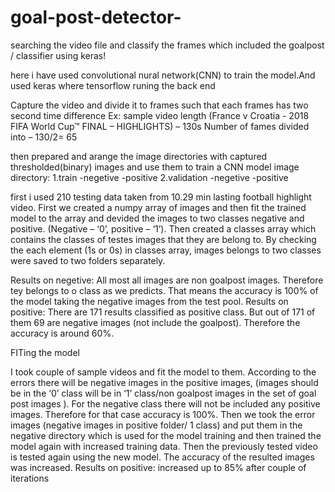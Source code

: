 # goal-post-detector-
searching the video file and classify the frames which included the goalpost / classifier using keras!

here i have used convolutional nural network(CNN) to train the model.And used keras where tensorflow runing the back end 

Capture the video and divide it to frames such that each frames has two second time difference 
Ex: sample video length (France v Croatia - 2018 FIFA World Cup™ FINAL – HIGHLIGHTS) – 130s
Number of fames divided into – 130/2= 65

then prepared and arange the image directories with captured thresholded(binary) images and use them to train a CNN model
image directory:
   1.train
      -negetive 
      -positive
   2.validation 
      -negetive 
      -positive
      
first i  used 210 testing data taken from 10.29 min lasting football highlight video.
First we created a numpy array of images and then fit the trained model to the array and devided the images to two classes negative 
and positive. (Negative – ‘0’, positive – ‘1’).
Then created a classes array which contains the classes of  testes images that they are belong to.
By checking the each element (1s or 0s) in classes array, images belongs to two classes were  saved to two folders separately.

  Results on negetive: All most all images are non goalpost images. Therefore tey belongs to o class as we predicts. 
                       That means the accuracy is 100% of the model taking the negative images from the test pool.
  Results on positive: There are 171 results classified as positive class. 
                       But out of 171 of them 69 are negative images (not include the goalpost). Therefore the accuracy is around 60%.
 
FITing the model

I took couple of sample videos and fit the model to them.
According to the errors there will be negative images in the positive images,
(images should be in the ‘0’ class will be in ‘1’ class/non goalpost images in the set of goal post images ).
For the negative class there will not be included any positive images. Therefore for that case accuracy is 100%.
Then we took the error images (negative images in positive folder/ 1 class) and put them in the negative directory which is used 
for the model training and then trained the model again with increased training data. 
Then the previously tested video is tested again using the new model. The accuracy of the resulted images was increased.
Results on positive: increased up to 85% after couple of iterations

